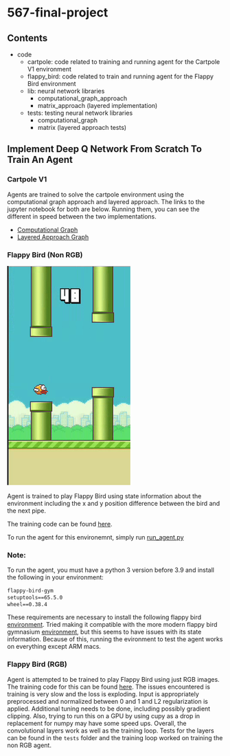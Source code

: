 # 567-final-project

## Contents
- code
    - cartpole: code related to training and running agent for the Cartpole V1 environment
    - flappy_bird: code related to train and running agent for the Flappy Bird environment
    - lib: neural network libraries
        - computational_graph_approach
        - matrix_approach (layered implementation)
    - tests: testing neural network libraries
        - computational_graph
        - matrix (layered approach tests)

## Implement Deep Q Network From Scratch To Train An Agent

### Cartpole V1

Agents are trained to solve the cartpole environment using the computational graph approach and layered approach. The links to the jupyter notebook for both are below. Running them, you can see the different in speed between the two implementations.

- [Computational Graph](./code/cartpole/cartpole_computational_graph.ipynb)
- [Layered Approach Graph](./code/cartpole/cartpole_matrix.ipynb)

### Flappy Bird (Non RGB)
![](flappy_bird_demo.gif)

Agent is trained to play Flappy Bird using state information about the environment including the x and y position difference between the bird and the next pipe.

The training code can be found [here](./code/flappy_bird/flappy.ipynb).

To run the agent for this environemnt, simply run  [run_agent.py](./code/flappy_bird/run_agent.py) 

### Note:
To run the agent, you must have a python 3 version before 3.9 and install the following in your environment:

```
flappy-bird-gym
setuptools==65.5.0
wheel==0.38.4
```

These requirements are necessary to install the following flappy bird [environment](https://github.com/Talendar/flappy-bird-gym). Tried making it compatible with the more modern flappy bird gymnasium [environment](https://github.com/markub3327/flappy-bird-gymnasium/tree/main), but this seems to have issues with its state information. Because of this, running the evironment to test the agent works on everything except ARM macs.

### Flappy Bird (RGB)

Agent is attempted to be trained to play Flappy Bird using just RGB images. The training code for this can be found [here](./code/flappy_bird/flappy_bird_rgb.ipynb). The issues encountered is training is very slow and the loss is exploding. Input is appropriately preprocessed and normalized between 0 and 1 and L2 regularization is applied. Additional tuning needs to be done, including possibly gradient clipping. Also, trying to run this on a GPU by using cupy as a drop in replacement for numpy may have some speed ups. Overall, the convolutional layers work as well as the training loop. Tests for the layers can be found in the `tests` folder and the training loop worked on training the non RGB agent.

